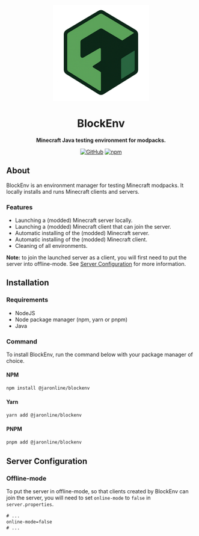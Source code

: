 <div align="center">

<img width="256" src="icon.png" alt="BlockEnv logo">

# BlockEnv

**Minecraft Java testing environment for modpacks.**

[![GitHub](https://img.shields.io/github/license/jaronline/blockenv)](https://github.com/jaronline/blockenv/blob/main/LICENSE)
[![npm](https://img.shields.io/npm/v/@jaronline/blockenv?color=crimson&logo=npm&style=flat-square)](https://www.npmjs.com/package/@jaronline/blockenv)

</div>

## About

BlockEnv is an environment manager for testing Minecraft modpacks. It locally installs and runs Minecraft clients and servers.

### Features

- Launching a (modded) Minecraft server locally.
- Launching a (modded) Minecraft client that can join the server.
- Automatic installing of the (modded) Minecraft server.
- Automatic installing of the (modded) Minecraft client.
- Cleaning of all environments.

**Note:** to join the launched server as a client, you will first need to put the server into offline-mode. See [Server Configuration](#server-configuration) for more information.

## Installation

### Requirements

- NodeJS
- Node package manager (npm, yarn or pnpm)
- Java

### Command

To install BlockEnv, run the command below with your package manager of choice.

#### NPM

```bash
npm install @jaronline/blockenv
```

#### Yarn

```bash
yarn add @jaronline/blockenv
```

#### PNPM

```bash
pnpm add @jaronline/blockenv
```

## Server Configuration

### Offline-mode

To put the server in offline-mode, so that clients created by BlockEnv can join the server, you will need to set `online-mode` to `false` in `server.properties`.

```properties
# ...
online-mode=false
# ...
```
